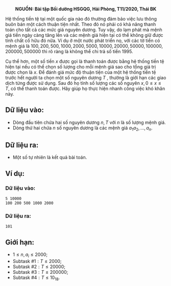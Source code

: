 **<center>NGUỒN: Bài tập Bồi dưỡng HSGQG, Hải Phòng, T11/2020, Thái BK</center>**

Hệ thống tiền tệ tại một quốc gia nào đó thường đảm bảo việc lưu thông buôn bán một cách thuận tiện nhất. Theo đó nó phải có khả năng thanh toán cho tất cả các mức giá nguyên dương. Tuy vậy, do lạm phát mà mệnh giá tiền ngày càng tăng lên và các mệnh giá hiện tại có thể không giữ được tính chất cố hữu đó nữa. Ví dụ ở một nước phát triển nọ, với các tờ tiền có mệnh giá là $100, 200, 500, 1000, 2000, 5000, 10000, 20000, 50000, 100000, 200000, 500000$ thì rõ ràng là không thể chi trả số tiền $1995$.

Cụ thể hơn, một số tiền $x$ được gọi là thanh toán được bằng hệ thống tiền tệ hiện tại nếu có thể chọn số lượng cho mỗi mệnh giá sao cho tổng giá trị được chọn là $x$. Để đánh giá mức độ thuận tiện của một hệ thống tiền tệ trước hết người ta chọn một số nguyên dương $T$ , thường là giới hạn các giao dịch từng được sử dụng. Sau đó họ tính số lượng các số nguyên $x, 0 ≤ x ≤ T$, có thể thanh toán được. Hãy giúp họ thực hiện nhanh công việc khó khăn này.

## Dữ liệu vào:
- Dòng đầu tiên chứa hai số nguyên dương $n, T$ với $n$ là số lượng mệnh giá.
- Dòng thứ hai chứa $n$ số nguyên dương là các mệnh giá $a_1 a_2, …, a_n$.

## Dữ liệu ra:
- Một số tự nhiên là kết quả bài toán.

## Ví dụ:
### Dữ liệu vào:
```
5 10000
100 200 500 1000 2000
```

### Dữ liệu ra:
```
101
```

## Giới hạn:
- $1 ≤ n, a_i ≤ 2000$;
- Subtask $\#1: T ≤ 2000$;
- Subtask $\#2: T ≤ 20000$;
- Subtask $\#3: T ≤ 200000$;
- Subtask $\#4: T ≤ 10_{18}$.